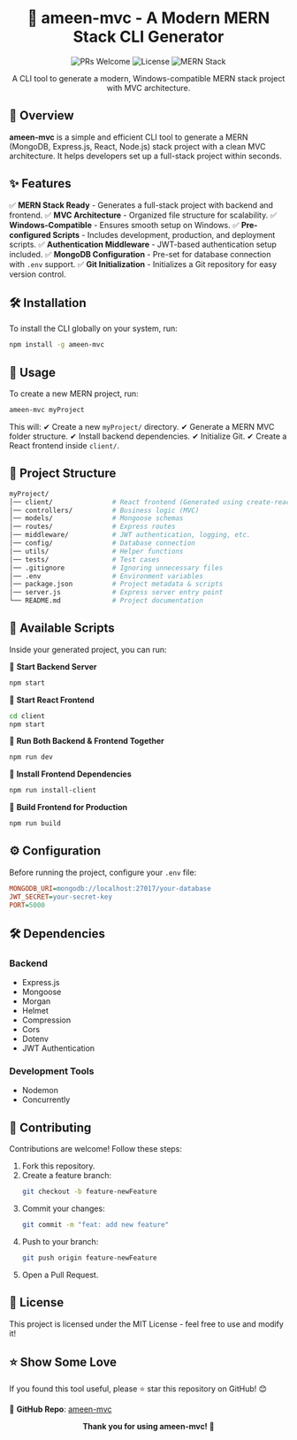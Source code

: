 <div align="center">

# 🚀 ameen-mvc - A Modern MERN Stack CLI Generator

<p align="center">
  <img src="https://img.shields.io/badge/PRs-welcome-brightgreen.svg?style=flat-square" alt="PRs Welcome" />
  <img src="https://img.shields.io/badge/license-MIT-orange.svg?style=flat-square" alt="License" />
  <img src="https://img.shields.io/badge/MERN-Stack-blue.svg?style=flat-square" alt="MERN Stack" />
</p>

A CLI tool to generate a modern, Windows-compatible MERN stack project with MVC architecture.

</div>

## 📖 Overview

**ameen-mvc** is a simple and efficient CLI tool to generate a MERN (MongoDB, Express.js, React, Node.js) stack project with a clean MVC architecture. It helps developers set up a full-stack project within seconds.

## ✨ Features

✅ **MERN Stack Ready** - Generates a full-stack project with backend and frontend.
✅ **MVC Architecture** - Organized file structure for scalability.
✅ **Windows-Compatible** - Ensures smooth setup on Windows.
✅ **Pre-configured Scripts** - Includes development, production, and deployment scripts.
✅ **Authentication Middleware** - JWT-based authentication setup included.
✅ **MongoDB Configuration** - Pre-set for database connection with `.env` support.
✅ **Git Initialization** - Initializes a Git repository for easy version control.

## 🛠️ Installation

To install the CLI globally on your system, run:

```sh
npm install -g ameen-mvc
```

## 🚀 Usage

To create a new MERN project, run:

```sh
ameen-mvc myProject
```

This will:
✔ Create a new `myProject/` directory.
✔ Generate a MERN MVC folder structure.
✔ Install backend dependencies.
✔ Initialize Git.
✔ Create a React frontend inside `client/`.

## 📂 Project Structure

```bash
myProject/
│── client/               # React frontend (Generated using create-react-app)
│── controllers/          # Business logic (MVC)
│── models/               # Mongoose schemas
│── routes/               # Express routes
│── middleware/           # JWT authentication, logging, etc.
│── config/               # Database connection
│── utils/                # Helper functions
│── tests/                # Test cases
│── .gitignore            # Ignoring unnecessary files
│── .env                  # Environment variables
│── package.json          # Project metadata & scripts
│── server.js             # Express server entry point
└── README.md             # Project documentation
```

## 📜 Available Scripts

Inside your generated project, you can run:

🔹 **Start Backend Server**
```sh
npm start
```

🔹 **Start React Frontend**
```sh
cd client
npm start
```

🔹 **Run Both Backend & Frontend Together**
```sh
npm run dev
```

🔹 **Install Frontend Dependencies**
```sh
npm run install-client
```

🔹 **Build Frontend for Production**
```sh
npm run build
```

## ⚙ Configuration

Before running the project, configure your `.env` file:

```ini
MONGODB_URI=mongodb://localhost:27017/your-database
JWT_SECRET=your-secret-key
PORT=5000
```

## 🛠 Dependencies

### **Backend**
- Express.js
- Mongoose
- Morgan
- Helmet
- Compression
- Cors
- Dotenv
- JWT Authentication

### **Development Tools**
- Nodemon
- Concurrently

## 🙌 Contributing

Contributions are welcome! Follow these steps:

1. Fork this repository.
2. Create a feature branch:
   ```sh
   git checkout -b feature-newFeature
   ```
3. Commit your changes:
   ```sh
   git commit -m "feat: add new feature"
   ```
4. Push to your branch:
   ```sh
   git push origin feature-newFeature
   ```
5. Open a Pull Request.

## 📜 License

This project is licensed under the MIT License - feel free to use and modify it!

## ⭐ Show Some Love

If you found this tool useful, please ⭐ star this repository on GitHub! 😊

🔗 **GitHub Repo**: [ameen-mvc](https://github.com/mhdmaeent/ameen-mvc)

<div align="center">

**Thank you for using ameen-mvc! 🎉**

</div>

